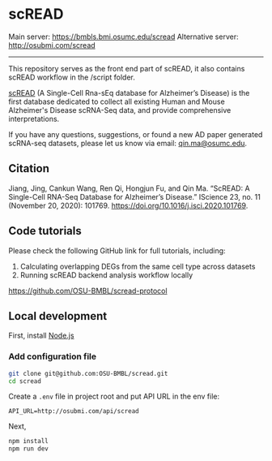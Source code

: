 # scREAD

Main server: https://bmbls.bmi.osumc.edu/scread
Alternative server: http://osubmi.com/scread

---
This repository serves as the front end part of scREAD, it also contains scREAD workflow in the /script folder.

[scREAD](https://bmbls.bmi.osumc.edu/scread/) (A Single-Cell Rna-sEq database for Alzheimer’s Disease) is the first database dedicated to collect all existing Human and Mouse Alzheimer's Disease scRNA-Seq data, and provide comprehensive interpretations.

If you have any questions, suggestions, or found a new AD paper generated scRNA-seq datasets, please let us know via email: [qin.ma@osumc.edu](qin.ma@osumc.edu).

## Citation

Jiang, Jing, Cankun Wang, Ren Qi, Hongjun Fu, and Qin Ma. “ScREAD: A Single-Cell RNA-Seq Database for Alzheimer’s Disease.” IScience 23, no. 11 (November 20, 2020): 101769. https://doi.org/10.1016/j.isci.2020.101769.


## Code tutorials

Please check the following GitHub link for full tutorials, including: 
1. Calculating overlapping DEGs from the same cell type across datasets
2. Running scREAD backend analysis workflow locally

https://github.com/OSU-BMBL/scread-protocol 

## Local development

First, install [Node.js](https://nodejs.org/en/)

### Add configuration file

```bash
git clone git@github.com:OSU-BMBL/scread.git
cd scread
```

Create a `.env` file in project root and put API URL in the env file:

```env
API_URL=http://osubmi.com/api/scread
```

Next,
```bash
npm install
npm run dev
```
